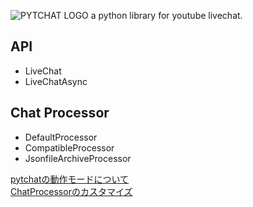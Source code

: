 ![PYTCHAT LOGO](https://taizan-hokuto.github.io/statics/LOGO.png)
a python library for youtube livechat.
<br>

## API
 * LiveChat
 * LiveChatAsync

## Chat Processor
 * DefaultProcessor
 * CompatibleProcessor
 * JsonfileArchiveProcessor

[pytchatの動作モードについて](https://github.com/taizan-hokuto/pytchat/wiki/pytchat%E3%81%AE%E5%8B%95%E4%BD%9C%E3%83%A2%E3%83%BC%E3%83%89)
<br>
[ChatProcessorのカスタマイズ](https://github.com/taizan-hokuto/pytchat/wiki/ChatProcessor%E3%81%AE%E3%82%AB%E3%82%B9%E3%82%BF%E3%83%9E%E3%82%A4%E3%82%BA)

